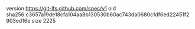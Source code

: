 version https://git-lfs.github.com/spec/v1
oid sha256:c3657a19de18cfa104aa8b130530b60ac743da0680c1df6ed22451f2903ed16e
size 2225
